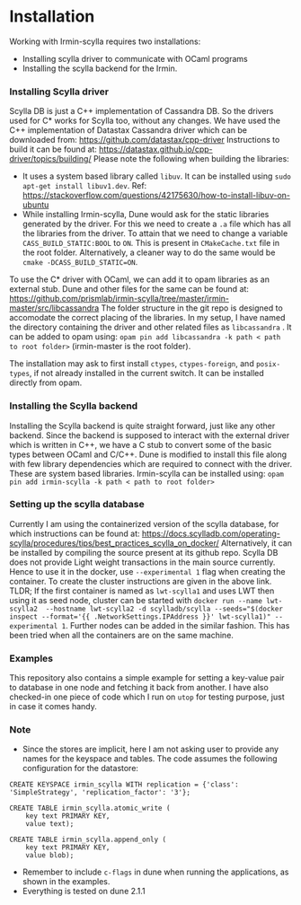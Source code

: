 # Installation
Working with Irmin-scylla requires two installations:
- Installing scylla driver to communicate with OCaml programs
- Installing the scylla backend for the Irmin.

### Installing Scylla driver
Scylla DB is just a C++ implementation of Cassandra DB. So the drivers used for C* works for Scylla too, without any changes. We have used the C++ implementation of Datastax Cassandra driver which can be downloaded from:
https://github.com/datastax/cpp-driver
Instructions to build it can be found at: https://datastax.github.io/cpp-driver/topics/building/
Please note the following when building the libraries:
- It uses a system based library called `libuv`. It can be installed using `sudo apt-get install libuv1.dev`. Ref: https://stackoverflow.com/questions/42175630/how-to-install-libuv-on-ubuntu
- While installing Irmin-scylla, Dune would ask for the static libraries generated by the driver. For this we need to create a `.a` file which has all the libraries from the driver. To attain that we need to change a variable `CASS_BUILD_STATIC:BOOL` to `ON`. This is present in `CMakeCache.txt` file in the root folder. Alternatively, a cleaner way to do the same would be `cmake -DCASS_BUILD_STATIC=ON`.

To use the C* driver with OCaml, we can add it to opam libraries as an external stub.
Dune and other files for the same can be found at: https://github.com/prismlab/irmin-scylla/tree/master/irmin-master/src/libcassandra
The folder structure in the git repo is designed to accomodate the correct placing of the libraries. 
In my setup, I have named the directory containing the driver and other related files as `libcassandra` . It can be added to opam using:
`opam pin add libcassandra -k path < path to root folder>` (irmin-master is the root folder).

The installation may ask to first install `ctypes`, `ctypes-foreign`, and `posix-types`, if not already installed in the current switch. It can be installed directly from opam.

### Installing the Scylla backend
Installing the Scylla backend is quite straight forward, just like any other backend. Since the backend is supposed to interact with the external driver which is written in C++, we have a C stub to convert some of the basic types between OCaml and C/C++. Dune is modified to install this file along with few library dependencies which are required to connect with the driver. These are system based libraries.
Irmin-scylla can be installed using:
`opam pin add irmin-scylla -k path < path to root folder>`

### Setting up the scylla database
Currently I am using the containerized version of the scylla database, for which instructions can be found at: https://docs.scylladb.com/operating-scylla/procedures/tips/best_practices_scylla_on_docker/
Alternatively, it can be installed by compiling the source present at its github repo.
Scylla DB does not provide Light weight transactions in the main source currently. Hence to use it in the docker, use `--experimental 1` flag when creating the container. 
To create the cluster instructions are given in the above link. TLDR; If the first container is named as `lwt-scylla1` and uses LWT then using it as seed node, cluster can be started with `docker run --name lwt-scylla2  --hostname lwt-scylla2 -d scylladb/scylla --seeds="$(docker inspect --format='{{ .NetworkSettings.IPAddress }}' lwt-scylla1)" --experimental 1`. Further nodes can be added in the similar fashion.
This has been tried when all the containers are on the same machine. 

### Examples
This repository also contains a simple example for setting a key-value pair to database in one node and fetching it back from another. 
I have also checked-in one piece of code which I run on `utop` for testing purpose, just in case it comes handy.


### Note
- Since the stores are implicit, here I am not asking user to provide any names for the keyspace and tables. The code assumes the following configuration for the datastore:
```
CREATE KEYSPACE irmin_scylla WITH replication = {'class': 'SimpleStrategy', 'replication_factor': '3'};

CREATE TABLE irmin_scylla.atomic_write (
    key text PRIMARY KEY,
    value text);

CREATE TABLE irmin_scylla.append_only (
    key text PRIMARY KEY,
    value blob);
```

- Remember to include `c-flags` in dune when running the applications, as shown in the examples.
- Everything is tested on dune 2.1.1
